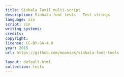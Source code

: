 ```yaml
---
title: Sinhala Tamil multi-script
description: Sinhala font tests - Test strings
language: sin
script: sin
writing_systems:
credits:
copyright:
license: CC-BY-SA-4.0
year: 2015
url: https://github.com/mooniak/sinhala-font-tools

layout: default.html
collection: tests
---
```

